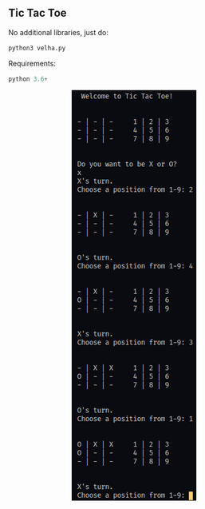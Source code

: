 ## Tic Tac Toe

No additional libraries, just do: 

```python
python3 velha.py
```

Requirements:
```python
python 3.6+
```

<p align="center">
 <img  src="velha.png">
</p>
